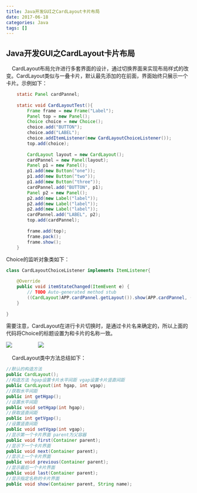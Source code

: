 ```yaml
---
title: Java开发GUI之CardLayout卡片布局
date: 2017-06-18
categories: Java
tags: []
---
```

## Java开发GUI之CardLayout卡片布局

    CardLayout布局允许进行多套界面的设计，通过切换界面来实现布局样式的改变。CardLayout类似与一叠卡片，默认最先添加的在前面，界面始终只展示一个卡片。示例如下：

```java
    static Panel cardPannel;
    
    static void CardLayoutTest(){
        Frame frame = new Frame("Label");
        Panel top = new Panel();
        Choice choice = new Choice();
        choice.add("BUTTON");
        choice.add("LABEL");
        choice.addItemListener(new CardLayoutChoiceListener());
        top.add(choice);
        
        CardLayout layout = new CardLayout();
        cardPannel = new Panel(layout);
        Panel p1 = new Panel();
        p1.add(new Button("one"));
        p1.add(new Button("two"));
        p1.add(new Button("three"));
        cardPannel.add("BUTTON", p1);
        Panel p2 = new Panel();
        p2.add(new Label("label"));
        p2.add(new Label("label"));
        p2.add(new Label("label"));
        cardPannel.add("LABEL", p2);
        top.add(cardPannel);
        
        frame.add(top);
        frame.pack();
        frame.show();
    }
```

Choice的监听对象类如下：

```java
class CardLayoutChoiceListener implements ItemListener{

    @Override
    public void itemStateChanged(ItemEvent e) {
        // TODO Auto-generated method stub
        ((CardLayout)APP.cardPannel.getLayout()).show(APP.cardPannel, (String) e.getItem());
    }
    
}
```

需要注意，CardLayout在进行卡片切换时，是通过卡片名来确定的，所以上面的代码将Choice的标题设置为和卡片的名称一致。

![](https://static.oschina.net/uploads/space/2017/0618/105252_RdNM_2340880.png)                  ![](https://static.oschina.net/uploads/space/2017/0618/105308_A7U6_2340880.png)

    CardLayout类中方法总结如下：

```java
//默认的构造方法
public CardLayout();
//构造方法 hgap设置卡片水平间距 vgap设置卡片竖直间距 
public CardLayout(int hgap, int vgap);
//获取水平间距
public int getHgap();
//设置水平间距
public void setHgap(int hgap);
//获取竖直间距
public int getVgap();
//设置竖直间距
public void setVgap(int vgap);
//显示第一个卡片界面 parent为父容器
public void first(Container parent);
//显示下一个卡片界面
public void next(Container parent);
//显示上一个卡片界面
public void previous(Container parent);
//显示最后一个卡片界面
public void last(Container parent);
//显示指定名称的卡片界面
public void show(Container parent, String name);
```
